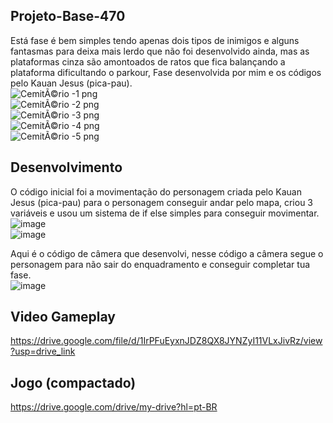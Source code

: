 ## Projeto-Base-470

Está fase é bem simples tendo apenas dois tipos de inimigos e alguns fantasmas para deixa mais lerdo que não foi desenvolvido ainda, mas as plataformas cinza são amontoados de ratos que fica balançando a plataforma dificultando o parkour, Fase desenvolvida por mim e os códigos pelo Kauan Jesus (pica-pau).<br>
![CemitÃ©rio -1 png](https://github.com/MatheusSeabra/Projeto-Base-470/assets/101134295/1da7e868-b4b0-47b7-9bd7-87c68a899fe2)<br>
![CemitÃ©rio -2 png](https://github.com/MatheusSeabra/Projeto-Base-470/assets/101134295/2efa058c-57d7-4baa-8cea-8897b60e9e16)<br>
![CemitÃ©rio -3 png](https://github.com/MatheusSeabra/Projeto-Base-470/assets/101134295/52fc5813-9719-4289-ac62-5eff64e2c339)<br>
![CemitÃ©rio -4 png](https://github.com/MatheusSeabra/Projeto-Base-470/assets/101134295/7a231483-83a9-4c76-8d80-da9a4fe6e533)<br>
![CemitÃ©rio -5 png](https://github.com/MatheusSeabra/Projeto-Base-470/assets/101134295/2b4ccc8d-b4d1-4a80-84a3-f7dce72984b1)<br>


## Desenvolvimento 
  O código inicial foi a movimentação do personagem criada pelo Kauan Jesus (pica-pau) para o personagem conseguir andar pelo mapa, criou 3 variáveis e usou um sistema de if else simples para conseguir movimentar.<br>
![image](https://github.com/MatheusSeabra/Projeto-Base-470/assets/101134295/4bc1b62c-e852-4896-99ad-b4c246c5350a)<br>
![image](https://github.com/MatheusSeabra/Projeto-Base-470/assets/101134295/774e2016-ce90-4981-9576-576b99ecda6f)<br>

  Aqui é o código de câmera que desenvolvi, nesse código a câmera segue o personagem para não sair do enquadramento e conseguir completar tua fase.<br>
![image](https://github.com/MatheusSeabra/Projeto-Base-470/assets/101134295/1a221f00-06da-431c-ab17-d3e33d2d42ef)<br>



## Video Gameplay
https://drive.google.com/file/d/1IrPFuEyxnJDZ8QX8JYNZyI11VLxJivRz/view?usp=drive_link
## Jogo (compactado)
https://drive.google.com/drive/my-drive?hl=pt-BR
